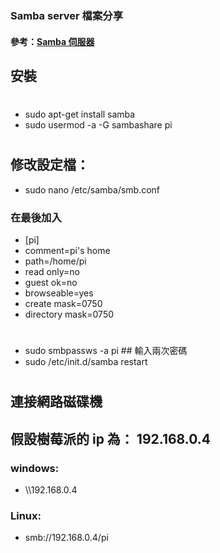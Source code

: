 ### Samba server 檔案分享
#### 參考：[Samba 伺服器](http://yehnan.blogspot.com/2016/05/raspberry-pisamba.html)
## 安裝
#
* sudo apt-get install samba
* sudo usermod -a -G sambashare pi
#
## 修改設定檔：
* sudo nano /etc/samba/smb.conf
### 在最後加入
* [pi]
* comment=pi's home
* path=/home/pi
* read only=no
* guest ok=no
* browseable=yes
* create mask=0750
* directory mask=0750
#
* sudo smbpassws -a pi    ## 輸入兩次密碼
* sudo /etc/init.d/samba restart
#
## 連接網路磁碟機
## 假設樹莓派的 ip 為： 192.168.0.4
### windows:
* \\\\192.168.0.4
### Linux:
* smb://192.168.0.4/pi

